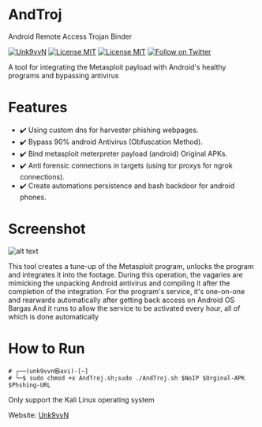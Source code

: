 # AndTroj
Android Remote Access Trojan Binder

[![Unk9vvN](https://img.shields.io/badge/Unk9vvN-AndTroj-green.svg)](https://github.com/unk9vvn/AndTroj)
[![License MIT](https://img.shields.io/github/license/mashape/apistatus.svg)](https://github.com/unk9vvn/AndTroj/blob/master/LICENSE)
[![License MIT](https://img.shields.io/badge/telegram-channel-orange.svg)](https://t.me/Unk9vvN)
[![Follow on Twitter](https://img.shields.io/twitter/follow/espadrine.svg?label=Follow&style=social)](https://twitter.com/intent/follow?screen_name=unk9vvn)


A tool for integrating the Metasploit payload with Android's healthy programs and bypassing antivirus

# Features
- :heavy_check_mark: Using custom dns for harvester phishing webpages.
- :heavy_check_mark: Bypass 90% android Antivirus (Obfuscation Method).
- :heavy_check_mark: Bind metasploit meterpreter payload (android) Original APKs.
- :heavy_check_mark: Anti forensic connections in targets (using tor proxys for ngrok connections).
- :heavy_check_mark: Create automations persistence and bash backdoor for android phones.


# Screenshot

![alt text][logo]

[logo]: https://raw.githubusercontent.com/unk9vvn/AndTroj/master/menu.jpg "Logo Title Text 2"


This tool creates a tune-up of the Metasploit program, unlocks the program and integrates it into the footage. During this operation, the vagaries are mimicking the unpacking Android antivirus and compiling it after the completion of the integration. For the program's service, it's one-on-one and rearwards automatically after getting back access on Android OS Bargas And it runs to allow the service to be activated every hour, all of which is done automatically


# How to Run
```
# ┌──(unk9vvn㉿avi)-[~]
# └─$ sudo chmod +x AndTroj.sh;sudo ./AndTroj.sh $NoIP $Orginal-APK $Phshing-URL
```
Only support the Kali Linux operating system

Website: [Unk9vvN](https://unk9vvn.com)
